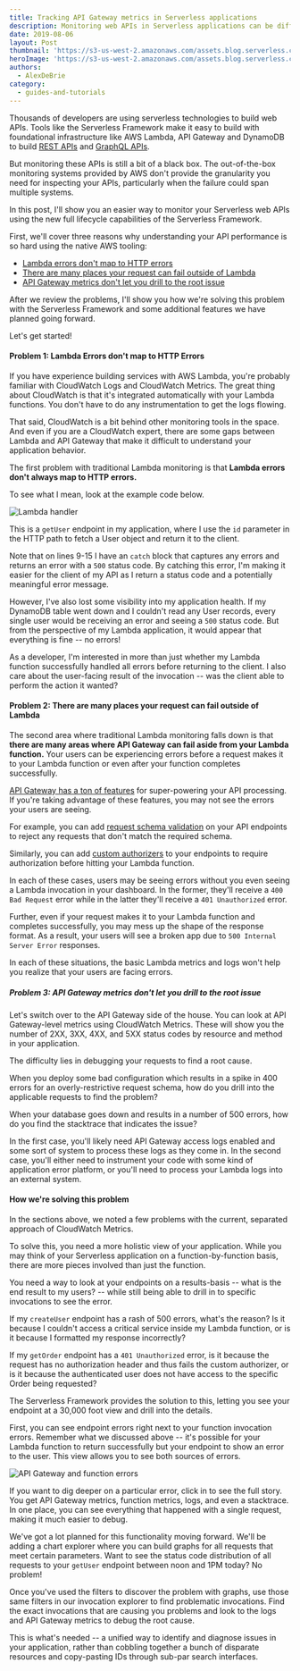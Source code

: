```yaml
---
title: Tracking API Gateway metrics in Serverless applications
description: Monitoring web APIs in Serverless applications can be difficult. See how to do it with the Serverless Framework.
date: 2019-08-06
layout: Post
thumbnail: 'https://s3-us-west-2.amazonaws.com/assets.blog.serverless.com/monitoring-api-gateway-metrics/thumbnail.png'
heroImage: 'https://s3-us-west-2.amazonaws.com/assets.blog.serverless.com/monitoring-api-gateway-metrics/header.png'
authors:
  - AlexDeBrie
category:
  - guides-and-tutorials
---
```


Thousands of developers are using serverless technologies to build web APIs. Tools like the Serverless Framework make it easy to build with foundational infrastructure like AWS Lambda, API Gateway and DynamoDB to build [REST APIs](https://serverless.com/blog/node-rest-api-with-serverless-lambda-and-dynamodb/) and [GraphQL APIs](https://serverless.com/blog/running-scalable-reliable-graphql-endpoint-with-serverless/).

But monitoring these APIs is still a bit of a black box. The out-of-the-box monitoring systems provided by AWS don't provide the granularity you need for inspecting your APIs, particularly when the failure could span multiple systems.

In this post, I'll show you an easier way to monitor your Serverless web APIs using the new full lifecycle capabilities of the Serverless Framework.

First, we'll cover three reasons why understanding your API performance is so hard using the native AWS tooling:

- [Lambda errors don't map to HTTP errors](#problem-1-lambda-errors-dont-map-to-http-errors)
- [There are many places your request can fail outside of Lambda](#problem-2-there-are-many-places-your-request-can-fail-outside-of-lambda)
- [API Gateway metrics don't let you drill to the root issue](#problem-3api-gateway-metrics-dont-let-you-drill-to-the-root-issue)

After we review the problems, I'll show you how we're solving this problem with the Serverless Framework and some additional features we have planned going forward.

Let's get started!

#### Problem 1: Lambda Errors don't map to HTTP Errors

If you have experience building services with AWS Lambda, you're probably familiar with CloudWatch Logs and CloudWatch Metrics. The great thing about CloudWatch is that it's integrated automatically with your Lambda functions. You don't have to do any instrumentation to get the logs flowing.

That said, CloudWatch is a bit behind other monitoring tools in the space. And even if you are a CloudWatch expert, there are some gaps between Lambda and API Gateway that make it difficult to understand your application behavior.

The first problem with traditional Lambda monitoring is that **Lambda errors don't always map to HTTP errors.**

To see what I mean, look at the example code below.

![Lambda handler](https://user-images.githubusercontent.com/6509926/62462411-f823bd00-b74c-11e9-9c75-fc43602a820f.png)

This is a `getUser` endpoint in my application, where I use the `id` parameter in the HTTP path to fetch a User object and return it to the client.

Note that on lines 9-15 I have an `catch` block that captures any errors and returns an error with a `500` status code. By catching this error, I'm making it easier for the client of my API as I return a status code and a potentially meaningful error message. 

However, I've also lost some visibility into my application health. If my DynamoDB table went down and I couldn't read any User records, every single user would be receiving an error and seeing a `500` status code. But from the perspective of my Lambda application, it would appear that everything is fine -- no errors!

As a developer, I'm interested in more than just whether my Lambda function successfully handled all errors before returning to the client. I also care about the user-facing result of the invocation -- was the client able to perform the action it wanted?

#### Problem 2: There are many places your request can fail outside of Lambda

The second area where traditional Lambda monitoring falls down is that **there are many areas where API Gateway can fail aside from your Lambda function.** Your users can be experiencing errors before a request makes it to your Lambda function or even after your function completes successfully.

[API Gateway has a ton of features](https://www.alexdebrie.com/posts/api-gateway-elements/) for super-powering your API processing. If you're taking advantage of these features, you may not see the errors your users are seeing.

For example, you can add [request schema validation](https://serverless.com/framework/docs/providers/aws/events/apigateway/#request-schema-validators) on your API endpoints to reject any requests that don't match the required schema.

Similarly, you can add [custom authorizers](https://www.alexdebrie.com/posts/lambda-custom-authorizers/) to your endpoints to require authorization before hitting your Lambda function.

In each of these cases, users may be seeing errors without you even seeing a Lambda invocation in your dashboard. In the former, they'll receive a `400 Bad Request` error while in the latter they'll receive a `401 Unauthorized` error.

Further, even if your request makes it to your Lambda function and completes successfully, you may mess up the shape of the response format. As a result, your users will see a broken app due to `500 Internal Server Error` responses.

In each of these situations, the basic Lambda metrics and logs won't help you realize that your users are facing errors.

##### Problem 3: API Gateway metrics don't let you drill to the root issue

Let's switch over to the API Gateway side of the house. You can look at API Gateway-level metrics using CloudWatch Metrics. These will show you the number of 2XX, 3XX, 4XX, and 5XX status codes by resource and method in your application.

The difficulty lies in debugging your requests to find a root cause.

When you deploy some bad configuration which results in a spike in 400 errors for an overly-restrictive request schema, how do you drill into the applicable requests to find the problem?

When your database goes down and results in a number of 500 errors, how do you find the stacktrace that indicates the issue?

In the first case, you'll likely need API Gateway access logs enabled and some sort of system to process these logs as they come in. In the second case, you'll either need to instrument your code with some kind of application error platform, or you'll need to process your Lambda logs into an external system.

#### How we're solving this problem

In the sections above, we noted a few problems with the current, separated approach of CloudWatch Metrics. 

To solve this, you need a more holistic view of your application. While you may think of your Serverless application on a function-by-function basis, there are more pieces involved than just the function.

You need a way to look at your endpoints on a results-basis -- what is the end result to my users? -- while still being able to drill in to specific invocations to see the error.

If my `createUser` endpoint has a rash of 500 errors, what's the reason? Is it because I couldn't access a critical service inside my Lambda function, or is it because I formatted my response incorrectly?

If my `getOrder` endpoint has a `401 Unauthorized` error, is it because the request has no authorization header and thus fails the custom authorizer, or is it because the authenticated user does not have access to the specific Order being requested?

The Serverless Framework provides the solution to this, letting you see your endpoint at a 30,000 foot view and drill into the details.

First, you can see endpoint errors right next to your function invocation errors. Remember what we discussed above -- it's possible for your Lambda function to return successfully but your endpoint to show an error to the user. This view allows you to see both sources of errors.

![API Gateway and function errors](https://s3-us-west-2.amazonaws.com/assets.blog.serverless.com/monitoring-api-gateway-metrics/APIErrors.png)

If you want to dig deeper on a particular error, click in to see the full story. You get API Gateway metrics, function metrics, logs, and even a stacktrace. In one place, you can see everything that happened with a single request, making it much easier to debug.

We've got a lot planned for this functionality moving forward. We'll be adding a chart explorer where you can build graphs for all requests that meet certain parameters. Want to see the status code distribution of all requests to your `getUser` endpoint between noon and 1PM today? No problem!

Once you've used the filters to discover the problem with graphs, use those same filters in our invocation explorer to find problematic invocations. Find the exact invocations that are causing you problems and look to the logs and API Gateway metrics to debug the root cause.

This is what's needed -- a unified way to identify and diagnose issues in your application, rather than cobbling together a bunch of disparate resources and copy-pasting IDs through sub-par search interfaces.
